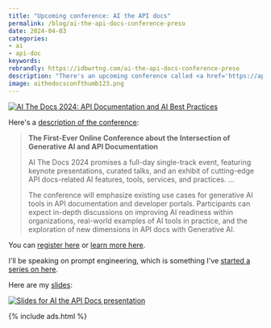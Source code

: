 ```yaml
---
title: "Upcoming conference: AI the API docs"
permalink: /blog/ai-the-api-docs-conference-preso
date: 2024-04-03
categories:
- ai
- api-doc
keywords: 
rebrandly: https://idbwrtng.com/ai-the-api-docs-conference-preso
description: "There's an upcoming conference called <a href='https://apithedocs.org/ai-2024'>AI The Docs 2024: API Documentation and AI Best Practices</a>, held April 3, 2024 online. The conference is put on by the same API the Docs group / Pronovix that holds other online conferences and events. I'll be one of the speakers. I'm planning to talk about prompt engineering."
image: aithedocsconfthumb123.png
---
```


<a class="noCrossRef" href="https://apithedocs.org/ai-2024"><img src="{{site.media}}/aitheapidocspronovix2.png" alt="AI The Docs 2024: API Documentation and AI Best Practices" /></a>

Here's a [description of the conference](https://ti.to/pronovix/ai-the-docs-2024):

> **The First-Ever Online Conference about the Intersection of Generative AI and API Documentation**
>
>AI The Docs 2024 promises a full-day single-track event, featuring keynote presentations, curated talks, and an exhibit of cutting-edge API docs-related AI features, tools, services, and practices. ...
> 
> The conference will emphasize existing use cases for generative AI tools in API documentation and developer portals. Participants can expect in-depth discussions on improving AI readiness within organizations, real-world examples of AI tools in practice, and the exploration of new dimensions in API docs with Generative AI.

You can [register here](https://ti.to/pronovix/ai-the-docs-2024) or [learn more here](https://apithedocs.org/ai-2024).

I'll be speaking on prompt engineering, which is something I've [started a series on here](/ai).

Here are my [slides](https://docs.google.com/presentation/d/1CPXjPGsNnyuXUN-D2jHz94ibqVDbSt2hS9Jaxg2G7JU/): 

<a href="https://docs.google.com/presentation/d/1CPXjPGsNnyuXUN-D2jHz94ibqVDbSt2hS9Jaxg2G7JU/" class="noCrossRef"><img src="{{site.media}}/aitheapidocsslidesthumb.png" alt="Slides for AI the API Docs presentation" style="max-width: 400px" /></a>

{% include ads.html %}

